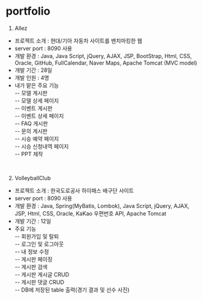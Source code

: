 # portfolio
1) Allez <br> 
- 프로젝트 소개 : 현대/기아 자동차 사이트를 벤치마킹한 웹  <br>
- server port : 8090 사용  <br>
- 개발 환경 : Java, Java Script, jQuery, AJAX, JSP, BootStrap, Html, CSS, Oracle, GitHub, FullCalendar, Naver Maps, Apache Tomcat (MVC model)
- 개발 기간 : 28일  <br>
- 개발 인원 : 4명  <br>
- 내가 맡은 주요 기능  <br> 
  -- 모델 게시판  <br>
  -- 모델 상세 페이지  <br>
  -- 이벤트 게시판  <br>
  -- 이벤트 상세 페이지  <br>
  -- FAQ 게시판  <br>
  -- 문의 게시판  <br>
  -- 시승 예약 페이지  <br>
  -- 시승 신청내역 페이지  <br>
  -- PPT 제작  <br>
<br>

2) VolleyballClub <br>
- 프로젝트 소개 : 한국도로공사 하이패스 배구단 사이트 <br>
- server port : 8090 사용 <br>
- 개발 환경 : Java, Spring(MyBatis, Lombok), Java Script, jQuery, AJAX, JSP, Html, CSS, Oracle, KaKao 우편번호 API, Apache Tomcat <br>
- 개발 기간 : 12일 <br>
- 주요 기능 <br>
  -- 회원가입 및 탈퇴 <br>
  -- 로그인 및 로그아웃 <br>
  -- 내 정보 수정 <br>
  -- 게시판 페이징 <br>
  -- 게시판 검색 <br>
  -- 게시판 게시글 CRUD <br>
  -- 게시판 댓글 CRUD <br>
  -- DB에 저장된 table 출력(경기 결과 및 선수 사진) <br> 
   

